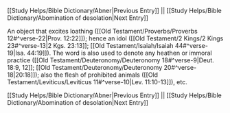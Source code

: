 [[Study Helps/Bible Dictionary/Abner|Previous Entry]]  ||  [[Study Helps/Bible Dictionary/Abomination of desolation|Next Entry]]

 An object that excites loathing ([[Old Testament/Proverbs/Proverbs 12#^verse-22|Prov. 12:22]]); hence an idol ([[Old Testament/2 Kings/2 Kings 23#^verse-13|2 Kgs. 23:13]]; [[Old Testament/Isaiah/Isaiah 44#^verse-19|Isa. 44:19]]). The word is also used to denote any heathen or immoral practice ([[Old Testament/Deuteronomy/Deuteronomy 18#^verse-9|Deut. 18:9, 12]]; [[Old Testament/Deuteronomy/Deuteronomy 20#^verse-18|20:18]]); also the flesh of prohibited animals ([[Old Testament/Leviticus/Leviticus 11#^verse-10|Lev. 11:10-13]]), etc.

[[Study Helps/Bible Dictionary/Abner|Previous Entry]]  ||  [[Study Helps/Bible Dictionary/Abomination of desolation|Next Entry]]